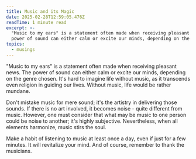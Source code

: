 ```yaml
---
title: Music and its Magic
date: 2025-02-28T12:59:05.476Z
readTime: 1 minute read
excerpt: >-
  "Music to my ears" is a statement often made when receiving pleasant news. The
  power of sound can either calm or excite our minds, depending on the ge...
topics:
  - musings
---
```

"Music to my ears" is a statement often made when receiving pleasant news. The power of sound can either calm or excite our minds, depending on the genre chosen. It's hard to imagine life without music, as it transcends even religion in guiding our lives. Without music, life would be rather mundane.
 
 Don't mistake music for mere sound; it's the artistry in delivering those sounds. If there is no art involved, it becomes noise - quite different from music. However, one must consider that what may be music to one person could be noise to another; it's highly subjective. Nevertheless, when all elements harmonize, music stirs the soul.
 
 Make a habit of listening to music at least once a day, even if just for a few minutes. It will revitalize your mind. And of course, remember to thank the musicians.
